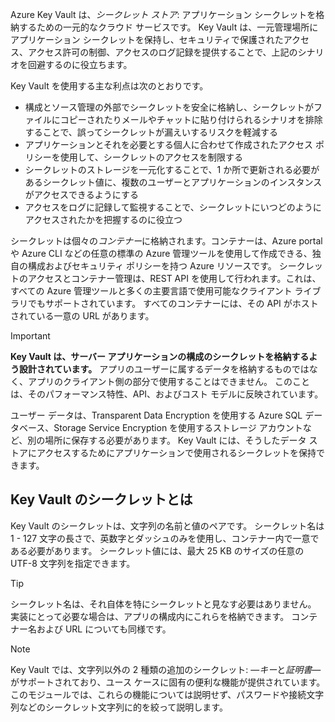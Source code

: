 Azure Key Vault は、*シークレット ストア*: アプリケーション シークレットを格納するための一元的なクラウド サービスです。 Key Vault は、一元管理場所にアプリケーション シークレットを保持し、セキュリティで保護されたアクセス、アクセス許可の制御、アクセスのログ記録を提供することで、上記のシナリオを回避するのに役立ちます。

Key Vault を使用する主な利点は次のとおりです。

* 構成とソース管理の外部でシークレットを安全に格納し、シークレットがファイルにコピーされたりメールやチャットに貼り付けられるシナリオを排除することで、誤ってシークレットが漏えいするリスクを軽減する
* アプリケーションとそれを必要とする個人に合わせて作成されたアクセス ポリシーを使用して、シークレットのアクセスを制限する
* シークレットのストレージを一元化することで、1 か所で更新される必要があるシークレット値に、複数のユーザーとアプリケーションのインスタンスがアクセスできるようにする
* アクセスをログに記録して監視することで、シークレットにいつどのようにアクセスされたかを把握するのに役立つ

シークレットは個々の*コンテナー*に格納されます。コンテナーは、Azure portal や Azure CLI などの任意の標準の Azure 管理ツールを使用して作成できる、独自の構成およびセキュリティ ポリシーを持つ Azure リソースです。 シークレットのアクセスとコンテナー管理は、REST API を使用して行われます。これは、すべての Azure 管理ツールと多くの主要言語で使用可能なクライアント ライブラリでもサポートされています。 すべてのコンテナーには、その API がホストされている一意の URL があります。

> [!IMPORTANT]
> **Key Vault は、サーバー アプリケーションの構成のシークレットを格納するよう設計されています。** アプリのユーザーに属するデータを格納するものではなく、アプリのクライアント側の部分で使用することはできません。 このことは、そのパフォーマンス特性、API、およびコスト モデルに反映されています。
>
> ユーザー データは、Transparent Data Encryption を使用する Azure SQL データベース、Storage Service Encryption を使用するストレージ アカウントなど、別の場所に保存する必要があります。 Key Vault には、そうしたデータ ストアにアクセスするためにアプリケーションで使用されるシークレットを保持できます。

## <a name="what-is-a-secret-in-key-vault"></a>Key Vault のシークレットとは

Key Vault のシークレットは、文字列の名前と値のペアです。 シークレット名は 1 - 127 文字の長さで、英数字とダッシュのみを使用し、コンテナー内で一意である必要があります。 シークレット値には、最大 25 KB のサイズの任意の UTF-8 文字列を指定できます。

> [!TIP]
> シークレット名は、それ自体を特にシークレットと見なす必要はありません。 実装にとって必要な場合は、アプリの構成内にこれらを格納できます。 コンテナー名および URL についても同様です。

> [!NOTE]
> Key Vault では、文字列以外の 2 種類の追加のシークレット: &mdash;*キー*と*証明書*&mdash;がサポートされており、ユース ケースに固有の便利な機能が提供されています。 このモジュールでは、これらの機能については説明せず、パスワードや接続文字列などのシークレット文字列に的を絞って説明します。

